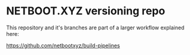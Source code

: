 # NETBOOT.XYZ versioning repo

This repository and it's branches are part of a larger workflow explained here:

https://github.com/netbootxyz/build-pipelines
